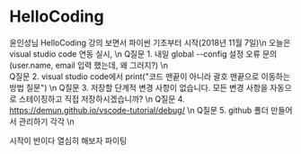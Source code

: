 # HelloCoding

윤인성님 HelloCoding 강의 보면서 파이썬 기초부터 시작(2018년 11월 7일)\n
오늘은 visual studio code 연동 실시, \n
Q질문 1. 내일 global --config 설정 오류 문의 (user.name, email 입력 했는데, 왜 그러지?) \n  
Q질문 2. visual studio code에서 print("코드 맨끝이 아니라 괄호 맨끝으로 이동하는 방법 질문") \n
Q질문 3. 저장할 단계적 변경 사항이 없습니다. 모든 변경 사항을 자동으로 스테이징하고 직접 저장하시겠습니까? \n
Q질문 4. https://demun.github.io/vscode-tutorial/debug/ \n
Q질문 5. github 폴더 만들어서 관리하기 각각 \n


시작이 반이다 열심히 해보자 파이팅